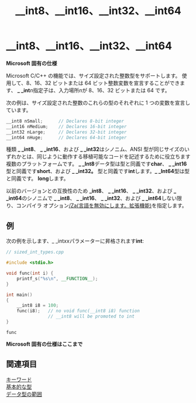 ﻿---
title: __int8、__int16、__int32、__int64
ms.date: 10/09/2018
f1_keywords:
- __int8_cpp
- __int16_cpp
- __int32_cpp
- __int64_cpp
- __int8
- __int16
- __int32
- __int64
- _int8
- _int16
- _int32
- _int64
helpviewer_keywords:
- __int16 keyword [C++]
- integer data type [C++], integer types in C++
- __int32 keyword [C++]
- integer types [C++]
- __int8 keyword [C++]
- __int64 keyword [C++]
ms.assetid: 8e384602-2578-4980-8cc8-da63842356b2
ms.openlocfilehash: b765eabcac3f9643c0cae78fefb6ce8231669ffc
ms.sourcegitcommit: 0ab61bc3d2b6cfbd52a16c6ab2b97a8ea1864f12
ms.translationtype: MT
ms.contentlocale: ja-JP
ms.lasthandoff: 04/23/2019
ms.locfileid: "62183455"
---
# <a name="__int8-__int16-__int32-__int64"></a>__int8、__int16、__int32、__int64

**Microsoft 固有の仕様**

Microsoft C/C++ の機能では、サイズ設定された整数型をサポートします。 使用して、8、16、32 ビットまたは 64 ビット整数変数を宣言することができます、 **_ _int**<em>n</em>指定子は、入力場所*n*が 8、16、32 ビットまたは 64 です。

次の例は、サイズ設定された整数のこれらの型のそれぞれに 1 つの変数を宣言しています。

```cpp
__int8 nSmall;      // Declares 8-bit integer
__int16 nMedium;    // Declares 16-bit integer
__int32 nLarge;     // Declares 32-bit integer
__int64 nHuge;      // Declares 64-bit integer
```

種類 **_ _int8**、 **_ _int16**、および **_ _int32**はシノニム、ANSI 型が同じサイズのいずれかとは、同じように動作する移植可能なコードを記述するために役立ちます複数のプラットフォームです。 **_ _Int8**データ型は型と同義です**char**、 **_ _int16**型と同義です**short**、および **_ _int32。** 型と同義です**int**します。**_ _Int64**型は型と同義です。 **long**します。

以前のバージョンとの互換性のため **_int8**、 **_ _int16**、 **_ _int32**、および **_ _int64**のシノニムで **_ _int8**、 **_ _int16**、 **_ _int32**、および **_ _int64**しない限り、コンパイラ オプション[/Za\(言語を無効にします。拡張機能)](../build/reference/za-ze-disable-language-extensions.md)を指定します。

## <a name="example"></a>例

次の例を示します、_ _int*xx*パラメーターに昇格されます**int**:

```cpp
// sized_int_types.cpp

#include <stdio.h>

void func(int i) {
    printf_s("%s\n", __FUNCTION__);
}

int main()
{
    __int8 i8 = 100;
    func(i8);   // no void func(__int8 i8) function
                // __int8 will be promoted to int
}
```

```Output
func
```

**Microsoft 固有の仕様はここまで**

## <a name="see-also"></a>関連項目

[キーワード](../cpp/keywords-cpp.md)<br/>
[基本的な型](../cpp/fundamental-types-cpp.md)<br/>
[データ型の範囲](../cpp/data-type-ranges.md)<br/>
